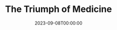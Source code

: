 ---
title: The Triumph of Medicine
date: 2023-09-08T00:00:00
opening_date: 1926-04-13
closing_date: 1926-04-14
layout: productions
program:
cast:
- Mariette: Aline Chase
- Dr. Knock: E.S. Beauchamp-Nobbs
- Scipion: Edith Bond Waas
- Lady in Violet: Ella Macklin
- M. Mousquet: Emil Zvirin
- Second Lad: Eric Parkes
- John: Fred Kemp
- Town Crier: Gordon McCauley
- Dr. Parpalaid: H.A. Schiff
- First Lad: Harry Lewis
- Woman in Black: June Ruggles
- Mme. Parpalaid: Merrydelle Hoyt
- Mme. Remy: Rose Baldwin
- Mr. Bernard: W.P. Douglas
crew:
- Director: Tracy L'Engle
- Lighting: Martha Race
- Set Design: Merrydelle Hoyt
- Costumes:
  - Gertrude F. Jacobi
  - Merrydelle Hoyt
- Set construction:
  - Anne C. Lalor
  - Carolyn Marsh
  - Charlotte Bowden Perry
understudies:
orchestra:
---